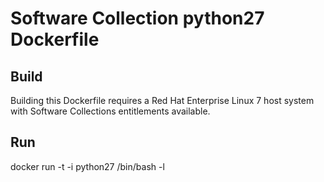 Software Collection python27 Dockerfile
===================

Build
-----

Building this Dockerfile requires a Red Hat Enterprise Linux 7 host
system with Software Collections entitlements available.

Run
---

docker run -t -i python27 /bin/bash -l